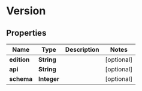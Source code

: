 # Version

## Properties
Name | Type | Description | Notes
------------ | ------------- | ------------- | -------------
**edition** | **String** |  |  [optional]
**api** | **String** |  |  [optional]
**schema** | **Integer** |  |  [optional]
